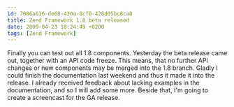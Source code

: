 ```yaml
---
id: 7086a616-de68-430a-8cf0-428d05bc8ca0
title: Zend Framework 1.8 beta released
date: 2009-04-23 18:24:49 +0200
tags: [Zend Framework]
---
```


Finally you can test out all 1.8 components. Yesterday the beta release came out, together with an API code freeze. This means, that no further API changes or new components may be merged into the 1.8 branch. Gladly I could finish the documentation last weekend and thus it made it into the release. I already received feedback about lacking examples in the documentation, and so I will add some more. Beside that, I'm going to create a screencast for the GA release.